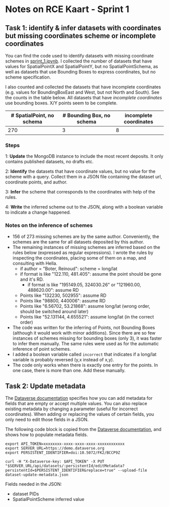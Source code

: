# Notes on RCE Kaart - Sprint 1


## Task 1: identify & infer datasets with coordinates but missing coordinates scheme or incomplete coordinates
You can find the code used to identify datasets with missing coordinate schemes in [sprint_1.ipynb]("sprint_1.ipynb"). I collected the number of datasets that have values for SpatialPointX and SpatialPointY, but no SpatialPointSchema, as well as datasets that use Bounding Boxes to express coordinates, but no scheme specification. 

I also counted and collected the datasets that have incomplete coordinates (e.g. values for BoundingBoxEast and West, but not North and South). See the counts in the table below. All datasets that have *incomplete coordinates* use bounding boxes. X/Y points seem to be complete. 



| # SpatialPoint, no schema | # Bounding Box, no schema | incomplete coordinates |
| ----------------- | --------------- | ---------------------- |
| 270               | 3               | 8                      |


### Steps 
1: **Update** the MongoDB instance to include the most recent deposits. It only contains published datasets, no drafts etc. 

2: **Identify** the datasets that have coordinate values, but no value for the scheme with a query. Collect them in a JSON file containing the dataset url, coordinate points, and author. 

3:  **Infer** the scheme that corresponds to the coordinates with help of the rules.

4: **Write** the inferred scheme out to the JSON, along with a boolean variable to indicate a change happened. 


### Notes on the inference of schemes
- 156 of 273 missing schemes are by the same author. Conveniently, the schemes  are the same for all datasets deposited by this author. 
- The remaining instances of missing schemes are inferred based on the rules below (expressed as regular expressions). I wrote the rules by inspecting the coordinates, placing some of them on a map, and consulting with Hella. 
	- if author = "Boter, Reinoud": scheme = long/lat 
	- if format is like "122.110, 481.405": assume the point should be gone and it's RD. 
		- if format is like "195149.05, 324030.26" or "121960.00, 488620.00": assume RD 
	- Points like "132230, 502955": assume RD
	- Points like "98800, 440006": assume RD 
	- Points like "6.56702, 53.21868": assume long/lat (wrong order, should be switched around later) 
	- Points like "52.131144, 4.655521": assume long/lat (in the correct order)
- The code was written for the inferring of Points, not Bounding Boxes (although it would work with minor additions). Since there are so few instances of schemes missing for bounding boxes (only 3), it was faster to infer them manually. The same rules were used as for the automatic inference of point schemes. 
- I added a boolean variable called `incorrect` that indicates if a long/lat variable is probably reversed (y,x instead of x,y). 
- The code only works when there is exactly one entry for the points. In one case, there is more than one. Add these manually. 
  





## Task 2: Update metadata 
The [Dataverse documentation](https://guides.dataverse.org/en/latest/api/native-api.html#update-metadata-for-a-dataset) specifies how you can add metadata for fields that are empty or accept multiple values. You can also replace existing metadata by changing a parameter (useful for incorrect coordinates). When adding or replacing the values of certain fields, you only need to edit those fields in a JSON.  

The following code block is copied from the [Dataverse documentation](https://guides.dataverse.org/en/latest/api/native-api.html#update-metadata-for-a-dataset), and shows how to populate metadata fields. 

```
export API_TOKEN=xxxxxxxx-xxxx-xxxx-xxxx-xxxxxxxxxxxx
export SERVER_URL=https://demo.dataverse.org
export PERSISTENT_IDENTIFIER=doi:10.5072/FK2/BCCP9Z

curl -H "X-Dataverse-key: $API_TOKEN" -X PUT "$SERVER_URL/api/datasets/:persistentId/editMetadata?persistentId=$PERSISTENT_IDENTIFIER&replace=true" --upload-file dataset-update-metadata.json
```

Fields needed in the JSON: 
- dataset PIDs
- SpatialPointScheme inferred value 
